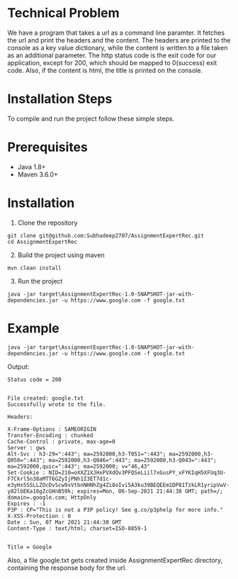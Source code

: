 # Technical Problem

We have a program that takes a url as a command line paramter. It fetches the url and print the headers and the content.  The headers are printed to the console as a key value dictionary, while the content is written to a file taken as an additional parameter.  The http status code is the exit code for our application, except for 200, which should be mapped to 0(success) exit code.
Also, if the content is html, the title is printed on the console.

# Installation Steps

To compile and run the project follow these simple steps.

# Prerequisites

- Java 1.8+
- Maven 3.6.0+

# Installation

1. Clone the repository
```
git clone git@github.com:Subhadeep2707/AssignmentExpertRec.git
cd AssignmentExpertRec
```
2. Build the project using maven
```
mvn clean install
```
3. Run the project
```
java -jar target\AssignmentExpertRec-1.0-SNAPSHOT-jar-with-dependencies.jar -u https://www.google.com -f google.txt
```

# Example
```
java -jar target\AssignmentExpertRec-1.0-SNAPSHOT-jar-with-dependencies.jar -u https://www.google.com -f google.txt
```
Output:

```
Status code = 200


File created: google.txt
Successfully wrote to the file.

Headers:

X-Frame-Options : SAMEORIGIN
Transfer-Encoding : chunked
Cache-Control : private, max-age=0
Server : gws
Alt-Svc : h3-29=":443"; ma=2592000,h3-T051=":443"; ma=2592000,h3-Q050=":443"; ma=2592000,h3-Q046=":443"; ma=2592000,h3-Q043=":443"; ma=2592000,quic=":443"; ma=2592000; v="46,43"
Set-Cookie : NID=210=oXXZ1XJHxPVXdOv3PFQSeLiil7xGusPY_xFYKIqH5XFUq3U-F7Ckrl5n38aMTT6GZyIjPNh1I3ET7d1c-e3yHx5SSLLZOcDvScw9xVtbnNHNhZg4Zi8oIvi5A3ku39BEQEEm1DP81TzkLR1yripVwV-y82lbEKa16gZcGHnB59k; expires=Mon, 06-Sep-2021 21:44:38 GMT; path=/; domain=.google.com; HttpOnly
Expires : -1
P3P : CP="This is not a P3P policy! See g.co/p3phelp for more info."
X-XSS-Protection : 0
Date : Sun, 07 Mar 2021 21:44:38 GMT
Content-Type : text/html; charset=ISO-8859-1


Title = Google
```

Also, a file google.txt gets created inside AssignmentExpertRec directory, containing the response body for the url.
